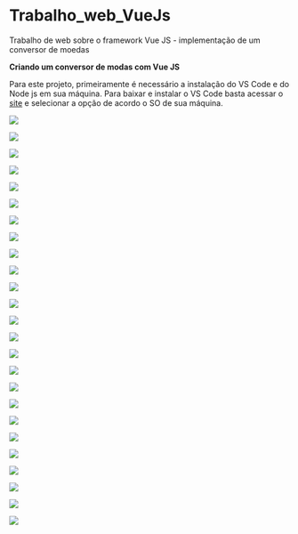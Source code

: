# Trabalho_web_VueJs
Trabalho de web sobre o framework Vue JS - implementação de um conversor de moedas

**Criando um conversor de modas com Vue JS**

Para este projeto, primeiramente é necessário a instalação do VS Code e do Node js em sua máquina. Para baixar e instalar o VS Code basta acessar o 
[site](https://code.visualstudio.com/download) e selecionar a opção de acordo o SO de sua máquina.

![](img/img1.png) 

![](img/img2.png)

![](img/img3.png) 

![](img/img4.png) 

![](img/img5.png) 

![](img/img6.png)

![](img/img7.png)

![](img/img8.png)

![](img/img9.png)

![](img/img10.png)

![](img/img11.png)

![](img/img12.png)

![](img/img13.png)

![](img/img14.png)

![](img/img15.png)

![](img/img16.png) 

![](img/img17.png) 

![](img/img18.png) 

![](img/img19.png) 

![](img/img20.png) 

![](img/img21.png) 

![](img/img22.png) 

![](img/img23.png) 

![](img/img24.png) 

![](img/img25.png) 
